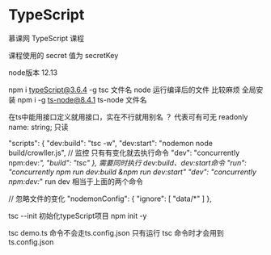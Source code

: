 # TypeScript

慕课网 TypeScript 课程

课程使用的 secret 值为 secretKey

node版本 12.13

npm i typeScript@3.6.4 -g
tsc 文件名
node 运行编译后的文件
比较麻烦 全局安装
npm i -g ts-node@8.4.1
ts-node 文件名

在ts中能用接口定义就用接口，实在不行就用别名
？ 代表可有可无
readonly name: string; 只读

"scripts": {
"dev:build": "tsc -w",
"dev:start": "nodemon node build/crowller.js", // 监控 只有有变化就去执行命令
"dev": "concurrently npm:dev:*",
"build": "tsc"
},
需要同时执行 dev:build、dev:start命令
"run": "concurrently npm run dev:build &npm run dev:start"
"dev": "concurrently npm:dev:*"
run dev 相当于上面的两个命令

// 忽略文件的变化
"nodemonConfig": {
"ignore": [
"data/*"
]
},

tsc --init 初始化typeScript项目
npm init -y

tsc demo.ts 命令不会走ts.config.json
只有运行 tsc 命令时才会用到ts.config.json 



